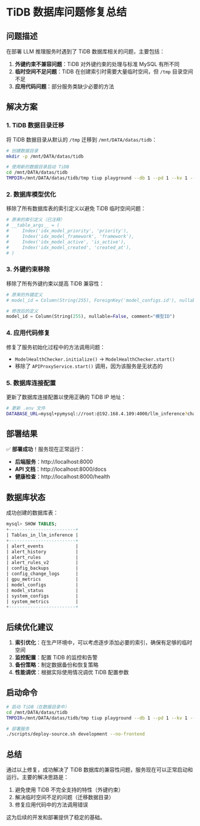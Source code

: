 # TiDB 数据库问题修复总结

## 问题描述

在部署 LLM 推理服务时遇到了 TiDB 数据库相关的问题，主要包括：

1. **外键约束不兼容问题**：TiDB 对外键约束的处理与标准 MySQL 有所不同
2. **临时空间不足问题**：TiDB 在创建索引时需要大量临时空间，但 `/tmp` 目录空间不足
3. **应用代码问题**：部分服务类缺少必要的方法

## 解决方案

### 1. TiDB 数据目录迁移

将 TiDB 数据目录从默认的 `/tmp` 迁移到 `/mnt/DATA/datas/tidb`：

```bash
# 创建数据目录
mkdir -p /mnt/DATA/datas/tidb

# 使用新的数据目录启动 TiDB
cd /mnt/DATA/datas/tidb
TMPDIR=/mnt/DATA/datas/tidb/tmp tiup playground --db 1 --pd 1 --kv 1 --tiflash 0 --host 0.0.0.0 --db.port 4000 --pd.port 2379 --tag llm-inference
```

### 2. 数据库模型优化

移除了所有数据库表的索引定义以避免 TiDB 临时空间问题：

```python
# 原来的索引定义（已注释）
# __table_args__ = (
#     Index('idx_model_priority', 'priority'),
#     Index('idx_model_framework', 'framework'),
#     Index('idx_model_active', 'is_active'),
#     Index('idx_model_created', 'created_at'),
# )
```

### 3. 外键约束移除

移除了所有外键约束以提高 TiDB 兼容性：

```python
# 原来的外键定义
# model_id = Column(String(255), ForeignKey('model_configs.id'), nullable=False)

# 修改后的定义
model_id = Column(String(255), nullable=False, comment="模型ID")
```

### 4. 应用代码修复

修复了服务初始化过程中的方法调用问题：

- `ModelHealthChecker.initialize()` → `ModelHealthChecker.start()`
- 移除了 `APIProxyService.start()` 调用，因为该服务是无状态的

### 5. 数据库连接配置

更新了数据库连接配置以使用正确的 TiDB IP 地址：

```bash
# 更新 .env 文件
DATABASE_URL=mysql+pymysql://root:@192.168.4.109:4000/llm_inference?charset=utf8mb4
```

## 部署结果

✅ **部署成功**！服务现在正常运行：

- **后端服务**：http://localhost:8000
- **API 文档**：http://localhost:8000/docs
- **健康检查**：http://localhost:8000/health

## 数据库状态

成功创建的数据库表：

```sql
mysql> SHOW TABLES;
+-------------------------+
| Tables_in_llm_inference |
+-------------------------+
| alert_events            |
| alert_history           |
| alert_rules             |
| alert_rules_v2          |
| config_backups          |
| config_change_logs      |
| gpu_metrics             |
| model_configs           |
| model_status            |
| system_configs          |
| system_metrics          |
+-------------------------+
```

## 后续优化建议

1. **索引优化**：在生产环境中，可以考虑逐步添加必要的索引，确保有足够的临时空间
2. **监控配置**：配置 TiDB 的监控和告警
3. **备份策略**：制定数据备份和恢复策略
4. **性能调优**：根据实际使用情况调优 TiDB 配置参数

## 启动命令

```bash
# 启动 TiDB（在数据目录中）
cd /mnt/DATA/datas/tidb
TMPDIR=/mnt/DATA/datas/tidb/tmp tiup playground --db 1 --pd 1 --kv 1 --tiflash 0 --host 0.0.0.0 --db.port 4000 --pd.port 2379 --tag llm-inference &

# 部署服务
./scripts/deploy-source.sh development --no-frontend
```

## 总结

通过以上修复，成功解决了 TiDB 数据库的兼容性问题，服务现在可以正常启动和运行。主要的解决思路是：

1. 避免使用 TiDB 不完全支持的特性（外键约束）
2. 解决临时空间不足的问题（迁移数据目录）
3. 修复应用代码中的方法调用错误

这为后续的开发和部署提供了稳定的基础。